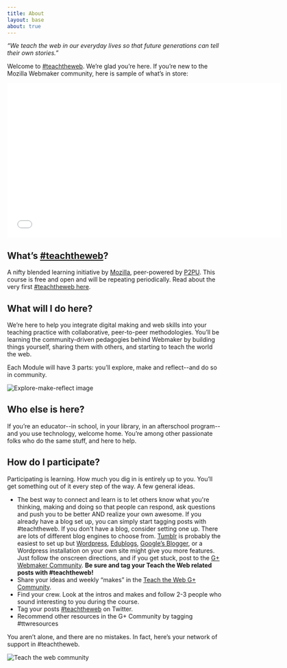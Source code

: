 ```yaml
---
title: About
layout: base
about: true
---
```


*“We teach the web in our everyday lives so that future generations can tell their own stories.”*

Welcome to [#teachtheweb](https://twitter.com/search?q=teachtheweb&src=typd&f=realtime). We’re glad you’re here. If you’re new to the Mozilla Webmaker community, here is sample of what’s in store:

<iframe width="640" height="360" src="//www.youtube.com/embed/u6zEOOl4c7w" frameborder="0" allowfullscreen></iframe>

## What’s [#teachtheweb](https://twitter.com/search?q=teachtheweb&src=typd&f=realtime)?

A nifty blended learning initiative by [Mozilla](http://www.mozilla.org/en-US/), peer-powered by [P2PU](https://p2pu.org/en/). This course is free and open and will be repeating periodically. Read about the very first [#teachtheweb here](http://hivenyc.org/teachtheweb/).

## What will I do here?

We’re here to help you integrate digital making and web skills into your teaching practice with collaborative, peer-to-peer methodologies. You’ll be learning the community-driven pedagogies behind Webmaker by building things yourself, sharing them with others, and starting to teach the world the web.

Each Module will have 3 parts: you’ll explore, make and reflect--and do so in community. 

![Explore-make-reflect image]({{site.baseurl}}/img/explore-make-reflect.png)

## Who else is here?

If you’re an educator--in school, in your library, in an afterschool program--and you use technology, welcome home. You’re among other passionate folks who do the same stuff, and here to help. 

## How do I participate?

Participating is learning. How much you dig in is entirely up to you. You’ll get something out of it every step of the way. A few general ideas.
* The best way to connect and learn is to let others know what you're thinking, making and doing so that people can respond, ask questions and push you to be better AND realize your own awesome. If you already have a blog set up, you can simply start tagging posts with #teachtheweb. If you don't have a blog, consider setting one up. There are lots of different blog engines to choose from. [Tumblr](http://tumblr.com) is probably the easiest to set up but [Wordpress](http://wordpress.com), [Edublogs](http://edublogs.org), [Google’s Blogger](http://blogger.com), or a Wordpress installation on your own site might give you more features. Just follow the onscreen directions, and if you get stuck, post to the [G+ Webmaker Community](http://mzl.la/gpluswebmaker). **Be sure and tag your Teach the Web related posts with #teachtheweb!**
* Share your ideas and weekly “makes” in the [Teach the Web G+ Community](https://plus.google.com/u/0/communities/106022863174952221205/stream/4723a453-f65d-49c4-a44e-cae2b9dbada1).
* Find your crew. Look at the intros and makes and follow 2-3 people who sound interesting to you during the course.
* Tag your posts [#teachtheweb](https://twitter.com/search?q=teachtheweb&src=typd&f=realtime) on Twitter.
* Recommend other resources in the G+ Community by tagging #ttwresources


You aren’t alone, and there are no mistakes. In fact, here’s your network of support in #teachtheweb.

![Teach the web community]({{site.baseurl}}/img/ttw-community.jpg)
